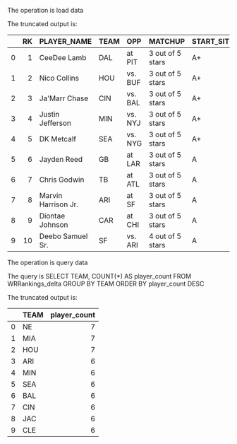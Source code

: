 The operation is load data

The truncated output is: 

|    |   RK | PLAYER_NAME         | TEAM   | OPP     | MATCHUP          | START_SIT   |   PROJ_FPTS |   id | Start_Sit_Recommendation   |
|---:|-----:|:--------------------|:-------|:--------|:-----------------|:------------|------------:|-----:|:---------------------------|
|  0 |    1 | CeeDee Lamb         | DAL    | at PIT  | 3 out of 5 stars | A+          |        19.1 |    0 | Must Start                 |
|  1 |    2 | Nico Collins        | HOU    | vs. BUF | 3 out of 5 stars | A+          |        17.7 |    1 | Must Start                 |
|  2 |    3 | Ja'Marr Chase       | CIN    | vs. BAL | 3 out of 5 stars | A+          |        17.4 |    2 | Must Start                 |
|  3 |    4 | Justin Jefferson    | MIN    | vs. NYJ | 3 out of 5 stars | A+          |        17.2 |    3 | Must Start                 |
|  4 |    5 | DK Metcalf          | SEA    | vs. NYG | 3 out of 5 stars | A+          |        16.8 |    4 | Must Start                 |
|  5 |    6 | Jayden Reed         | GB     | at LAR  | 3 out of 5 stars | A           |        16.1 |    5 | Consider Starting          |
|  6 |    7 | Chris Godwin        | TB     | at ATL  | 3 out of 5 stars | A           |        16   |    6 | Consider Starting          |
|  7 |    8 | Marvin Harrison Jr. | ARI    | at SF   | 3 out of 5 stars | A           |        15.7 |    7 | Consider Starting          |
|  8 |    9 | Diontae Johnson     | CAR    | at CHI  | 3 out of 5 stars | A           |        15.5 |    8 | Consider Starting          |
|  9 |   10 | Deebo Samuel Sr.    | SF     | vs. ARI | 4 out of 5 stars | A           |        15.5 |    9 | Consider Starting          |

The operation is query data

The query is 
        SELECT TEAM, COUNT(*) AS player_count 
        FROM WRRankings_delta 
        GROUP BY TEAM 
        ORDER BY player_count DESC
    

The truncated output is: 

|    | TEAM   |   player_count |
|---:|:-------|---------------:|
|  0 | NE     |              7 |
|  1 | MIA    |              7 |
|  2 | HOU    |              7 |
|  3 | ARI    |              6 |
|  4 | MIN    |              6 |
|  5 | SEA    |              6 |
|  6 | BAL    |              6 |
|  7 | CIN    |              6 |
|  8 | JAC    |              6 |
|  9 | CLE    |              6 |

